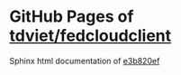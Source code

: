 GitHub Pages of [tdviet/fedcloudclient](https://github.com/tdviet/fedcloudclient.git)
===
Sphinx html documentation of [e3b820ef](https://github.com/tdviet/fedcloudclient/tree/e3b820efda5b9cbce5c6183a90ed86b41bbf23c1)
